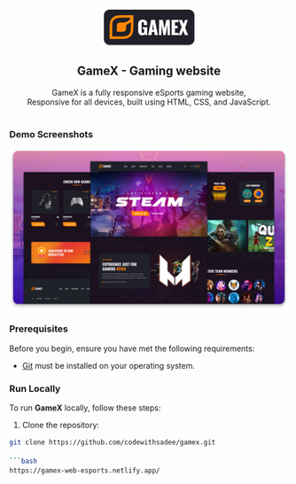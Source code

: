 <div align="center">
  <img src="./readme-images/project-logo.png" />
  <h2 align="center">GameX - Gaming website</h2>
  GameX is a fully responsive eSports gaming website, <br />Responsive for all devices, built using HTML, CSS, and JavaScript.
</div>

<br />

### Demo Screenshots

![GameX Desktop Demo](./readme-images/desktop.png "Desktop Demo")

### Prerequisites

Before you begin, ensure you have met the following requirements:

* [Git](https://git-scm.com/downloads "Download Git") must be installed on your operating system.

### Run Locally

To run **GameX** locally, follow these steps:

1. Clone the repository:

```bash
git clone https://github.com/codewithsadee/gamex.git

```bash
https://gamex-web-esports.netlify.app/
